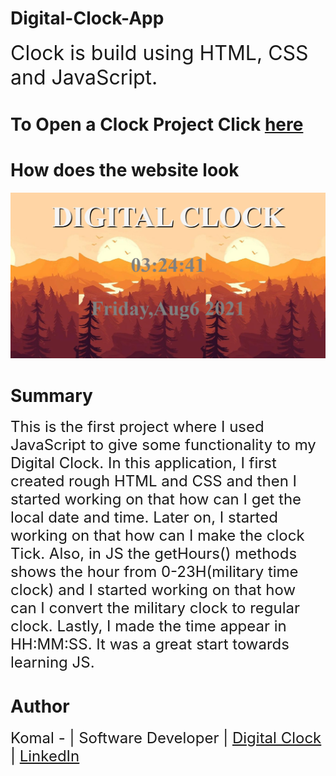 # Digital-Clock-App 
<font size=6> Clock is build using HTML, CSS and JavaScript. </font>

# To Open a Clock Project Click [here](https://komalgill0310.github.io/Digital-Clock-App/)  

# How does the website look
<img src = "Capture.PNG">

# Summary
<font size=5>This is the first project where I used JavaScript to give some functionality to my Digital Clock. In this application, I first created rough HTML and CSS and then I started working on that how can I get the local date and time. Later on, I started working on that how can I make the clock Tick. Also, in JS the getHours() methods shows the hour from 0-23H(military time clock) and I started working on that how can I convert the military clock to regular clock. Lastly, I made the time appear in HH:MM:SS. It was a great start towards learning JS. </font>

# Author
<font size=5>Komal - | Software Developer | [Digital Clock](https://komalgill0310.github.io/Digital-Clock-App/) | [LinkedIn](www.linkedin.com/in/komalpreet-kaur-3b6924177)




